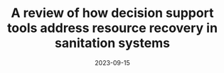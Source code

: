 ---
title: "A review of how decision support tools address resource recovery in sanitation systems"
collection: publications
permalink: /publication/2023_Ddiba_et_al_Decision_support_tools_resource_recovery.md
date: 2023-09-15
venue: 'Journal of Environmental Management'
paperurl: '/files/publications/2023_Ddiba_et_al_Decision_support_tools_resource_recovery.pdf'
link: 'https://doi.org/10.1016/j.jenvman.2023.118365'
#code: 'link to ISA dataverse goes here'
#github: 'link to github repo goes here'
citation: 'Ddiba, D., Andersson, K., Dickin, S., Ekener, E., & Finnveden, G. 2023. &quot;A review of how decision support tools address resource recovery in sanitation systems.&quot; <i>Journal of Environmental Management</i> 342, 118365. doi:10.1016/j.jenvman.2023.118365'
---